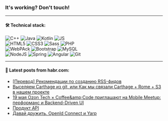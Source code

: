 ### It's working? Don't touch!

---

#### 🛠️ Technical stack:

![C++](https://img.shields.io/badge/C++-informational?logo=c%2B%2B&style=flat&logoColor=white&color=9C033A)
![Java](https://img.shields.io/badge/Java-informational?logo=java&style=flat&logoColor=white&color=007396)
![Kotlin](https://img.shields.io/badge/Kotlin-informational?logo=Kotlin&style=flat&logoColor=white&color=0095D5)
![JS](https://img.shields.io/badge/JS-informational?logo=javaScript&style=flat&logoColor=black&color=F7Df1E) <br>
![HTML5](https://img.shields.io/badge/HTML5-informational?logo=html5&style=flat&logoColor=white&color=E34F26)
![CSS3](https://img.shields.io/badge/CSS3-informational?logo=css3&style=flat&logoColor=white&color=157286)
![Sass](https://img.shields.io/badge/Saas-informational?logo=sass&style=flat&logoColor=white&color=hotpink)
![PHP](https://img.shields.io/badge/PHP-informational?logo=php&style=flat&logoColor=white&color=777BB4) <br>
![WebPAck](https://img.shields.io/badge/WebPack-informational?logo=webPack&style=flat&logoColor=white&color=FF6F00)
![Bootstrap](https://img.shields.io/badge/Bootstrap-informational?logo=Bootstrap&style=flat&logoColor=white&color=7952B3)
![MySQL](https://img.shields.io/badge/MySQL-informational?logo=MySQL&style=flat&logoColor=white&color=00f) <br>
![NodeJS](https://img.shields.io/badge/NodeJS-informational?logo=node.js&style=flat&logoColor=white&color=43853D)
![Spring](https://img.shields.io/badge/Spring-informational?logo=Spring&style=flat&logoColor=white&color=0A9EDC)
![Angular](https://img.shields.io/badge/Vue-informational?logo=vue.js&style=flat&logoColor=white&color=red)
![Git](https://img.shields.io/badge/Git-informational?logo=git&style=flat&logoColor=white&color=darkorange)

___

#### 💬 Latest posts from habr.com:

<!-- BLOG-POST-LIST:START -->
- [[Перевод] Рекомендации по созданию RSS-фидов](https://habr.com/ru/post/665356/?utm_source=habrahabr&utm_medium=rss&utm_campaign=665356)
- [Выселяем Carthage из git, или Как мы связали Carthage + Rome + S3 в нашем проекте](https://habr.com/ru/post/665382/?utm_source=habrahabr&utm_medium=rss&utm_campaign=665382)
- [19 мая Ozon Tech × Сoffee&amp;amp;Code приглашают на Mobile Meetup: перформанс и Backend-Driven UI](https://habr.com/ru/post/665228/?utm_source=habrahabr&utm_medium=rss&utm_campaign=665228)
- [Продукт API](https://habr.com/ru/post/665506/?utm_source=habrahabr&utm_medium=rss&utm_campaign=665506)
- [Давай дружить. OpenId Connect и Yarp](https://habr.com/ru/post/665482/?utm_source=habrahabr&utm_medium=rss&utm_campaign=665482)
<!-- BLOG-POST-LIST:END -->
